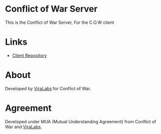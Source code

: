 # Conflict of War Server

This is the Conflict of War Server, For the C.O.W client

# Links
- [Client Repository](https://github.com/Web3ViraLabs/ConflictofWar)

# About
Developed by [ViraLabs](https://viralabs.xyz/) for Conflict of War.

# Agreement
Developed under MUA (Mutual Understanding Agreement) from Conflict of War and [ViraLabs](https://viralabs.xyz/).

